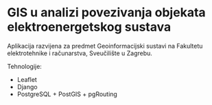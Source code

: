 # GIS u analizi povezivanja objekata elektroenergetskog sustava

Aplikacija razvijena za predmet Geoinformacijski sustavi na Fakultetu elektrotehnike i računarstva, Sveučilište u Zagrebu.

Tehnologije:
  - Leaflet
  - Django
  - PostgreSQL + PostGIS + pgRouting
